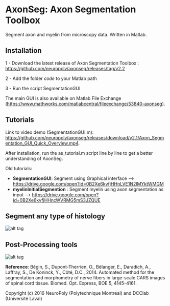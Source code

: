 # AxonSeg: Axon Segmentation Toolbox
Segment axon and myelin from microscopy data. Written in Matlab.

## Installation

1 - Download the latest release of Axon Segmentation Toolbox : https://github.com/neuropoly/axonseg/releases/tag/v2.2

2 - Add the folder *code* to your Matlab path

3 - Run the script SegmentationGUI

The main GUI is also available on Matlab File Exchange (https://www.mathworks.com/matlabcentral/fileexchange/53840-axonseg).

## Tutorials

Link to video demo (SegmentationGUI.m): https://github.com/neuropoly/axonseg/releases/download/v2.1/Axon_Segmentation_GUI_Quick_Overview.mp4.

After installation, run the as_tutorial.m script line by line to get a better understanding of AxonSeg.

Old tutorials:
  * **SegmentationGUI**: Segment using Graphical interface --> https://drive.google.com/open?id=0B2Xe6kvfjHHnLVE1N2lMYktWMGM
  * **myelinInitialSegmention** : Segment myelin using axon segmentation as input -->  https://drive.google.com/open?id=0B2Xe6kvfjHHncWVRMG5mS3JZQUE

## Segment any type of histology
![alt tag](https://github.com/neuropoly/axon_segmentation/blob/master/doc/fig_intro.png)

## Post-Processing tools
![alt tag](https://github.com/neuropoly/axon_segmentation/blob/master/doc/fig.png)

**Reference**: Bégin, S., Dupont-Therrien, O., Bélanger, E., Daradich, A., Laffray, S., De Koninck, Y., Côté, D.C., 2014. Automated method for the segmentation and morphometry of nerve fibers in large-scale CARS images of spinal cord tissue. Biomed. Opt. Express, BOE 5, 4145–4161.

Copyright (c) 2016 NeuroPoly (Polytechnique Montreal) and DCClab (Université Laval)


